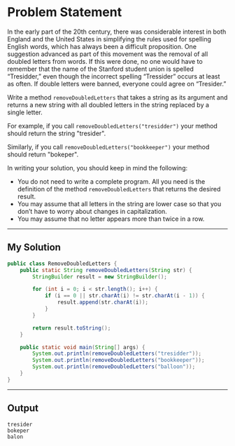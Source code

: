 # Problem Statement

In the early part of the 20th century, there was considerable interest in both England and the United States in simplifying the rules used for spelling English words, which has always been a difficult proposition. One suggestion advanced as part of this movement was the removal of all doubled letters from words. If this were done, no one would have to remember that the name of the Stanford student union is spelled “Tresidder,” even though the incorrect spelling “Tressider” occurs at least as often. If double letters were banned, everyone could agree on “Tresider.”

Write a method `removeDoubledLetters` that takes a string as its argument and returns a new string with all doubled letters in the string replaced by a single letter.

For example, if you call `removeDoubledLetters("tresidder")` your method should return the string "tresider".

Similarly, if you call `removeDoubledLetters("bookkeeper")` your method should return "bokeper".

In writing your solution, you should keep in mind the following:

- You do not need to write a complete program. All you need is the definition of the method `removeDoubledLetters` that returns the desired result.
- You may assume that all letters in the string are lower case so that you don’t have to worry about changes in capitalization.
- You may assume that no letter appears more than twice in a row.

---

## My Solution

```java
public class RemoveDoubledLetters {
    public static String removeDoubledLetters(String str) {
        StringBuilder result = new StringBuilder();

        for (int i = 0; i < str.length(); i++) {
            if (i == 0 || str.charAt(i) != str.charAt(i - 1)) {
                result.append(str.charAt(i));
            }
        }

        return result.toString();
    }

    public static void main(String[] args) {
        System.out.println(removeDoubledLetters("tresidder"));
        System.out.println(removeDoubledLetters("bookkeeper"));
        System.out.println(removeDoubledLetters("balloon"));
    }
}
```

---

## Output

```plaintext
tresider
bokeper
balon
```
